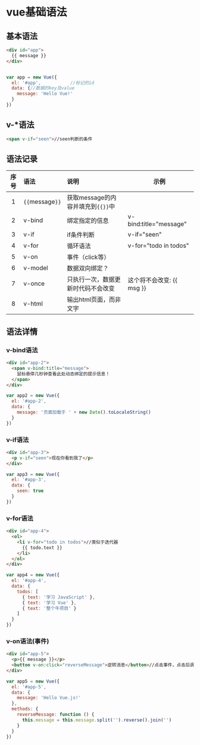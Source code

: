 # vue基础语法  

## 基本语法
```HTML
<div id="app">
  {{ message }}
</div>
```
```js

var app = new Vue({
  el: '#app',           //标记的id
  data: {//数据的key及value
    message: 'Hello Vue!'
  }
})
```
## v-*语法
```html
<span v-if="seen">//seen判断的条件
```

## 语法记录
序号|语法|说明|示例  
:--:|:--|:--|--  
1|`{{`message`}}`|获取message的内容并填充到`{{}}`中|  
2|v-bind|绑定指定的信息|v-bind:title="message"    
3|v-if|if条件判断|v-if="seen"  
4|v-for|循环语法|v-for="todo in todos"  
5|v-on|事件（click等）  
6|v-model|数据双向绑定？  
7|v-once|只执行一次，数据更新时代码不会改变|<span v-once>这个将不会改变: {{ msg }}</span>
8|v-html|输出html页面，而非文字

## 语法详情
### v-bind语法
```HTML
<div id="app-2">
  <span v-bind:title="message">
    鼠标悬停几秒钟查看此处动态绑定的提示信息！
  </span>
</div>
```
```js
var app2 = new Vue({
  el: '#app-2',
  data: {
    message: '页面加载于 ' + new Date().toLocaleString()
  }
})
```
### v-if语法
```HTML
<div id="app-3">
  <p v-if="seen">现在你看到我了</p>
</div>
```
```js
var app3 = new Vue({
  el: '#app-3',
  data: {
    seen: true
  }
})
```
### v-for语法
```HTML
<div id="app-4">
  <ol>
    <li v-for="todo in todos">//类似于迭代器
      {{ todo.text }}
    </li>
  </ol>
</div>
```
```js
var app4 = new Vue({
  el: '#app-4',
  data: {
    todos: [
      { text: '学习 JavaScript' },
      { text: '学习 Vue' },
      { text: '整个牛项目' }
    ]
  }
})
```

### v-on语法(事件)
```HTML
<div id="app-5">
  <p>{{ message }}</p>
  <button v-on:click="reverseMessage">逆转消息</button>//点击事件，点击后调用指定的`methods`
</div>
```
```js
var app5 = new Vue({
  el: '#app-5',
  data: {
    message: 'Hello Vue.js!'
  },
  methods: {
    reverseMessage: function () {
      this.message = this.message.split('').reverse().join('')
    }
  }
})
```
